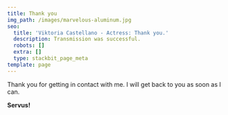```yaml
---
title: Thank you
img_path: /images/marvelous-aluminum.jpg
seo:
  title: 'Viktoria Castellano - Actress: Thank you.'
  description: Transmission was successful.
  robots: []
  extra: []
  type: stackbit_page_meta
template: page
---
```

Thank you for getting in contact with me. I will get back to you as soon as I can.

**Servus!**